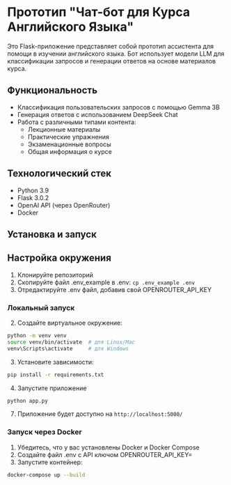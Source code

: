 # Прототип "Чат-бот для Курса Английского Языка"

Это Flask-приложение представляет собой прототип ассистента для помощи в изучении английского языка. Бот использует модели LLM для классификации запросов и генерации ответов на основе материалов курса.

## Функциональность

- Классификация пользовательских запросов с помощью Gemma 3B
- Генерация ответов с использованием DeepSeek Chat
- Работа с различными типами контента:
  - Лекционные материалы
  - Практические упражнения
  - Экзаменационные вопросы
  - Общая информация о курсе

## Технологический стек

- Python 3.9
- Flask 3.0.2
- OpenAI API (через OpenRouter)
- Docker

## Установка и запуск

## Настройка окружения
1.  Клонируйте репозиторий
2.  Скопируйте файл .env_example в .env: ```cp .env_example .env```
3.  Отредактируйте .env файл, добавив свой OPENROUTER_API_KEY

### Локальный запуск

2. Создайте виртуальное окружение:
```bash
python -m venv venv
source venv/bin/activate  # для Linux/Mac
venv\Scripts\activate     # для Windows
```
3. Установите зависимости:
```bash
pip install -r requirements.txt
```
4. Запустите приложение
```bash
python app.py
```
7. Приложение будет доступно на ``http://localhost:5000/``

### Запуск через Docker

1. Убедитесь, что у вас установлены Docker и Docker Compose
2. Создайте файл .env с API ключом OPENROUTER_API_KEY=
3. Запустите контейнер:
```bash
docker-compose up --build
```
